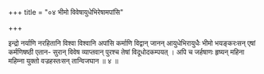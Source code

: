 +++
title = "०४ भीमो विवेषायुधेभिरेषामपांसि"

+++

इन्द्रो नर्याणि नरहितानि विश्वा विश्वानि अपांसि कर्माणि विद्वान् जानन् आयुधेभिरायुधैः भीमो भयङ्करःसन् एषां कर्मणिषष्ठी एतान- सुरान् विवेष व्याप्तवान् पुरश्च तेषां विदूधोदकम्पयत् । अपि च जर्हषाणः हृष्यन् महिना महिम्ना युक्तो वज्रहस्तःसन् तान्विजघान ॥ ४ ॥